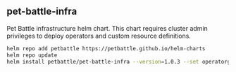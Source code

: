 ## pet-battle-infra

Pet Battle infrastructure helm chart. This chart requires cluster admin privileges to deploy operators and custom resource definitions.

```bash
helm repo add petbattle https://petbattle.github.io/helm-charts
helm repo update
helm install petbattle/pet-battle-infra --version=1.0.3 --set operatorgroup.enabled=true --set operatorgroup.targetNamespaces={petbattle} --namespace petbattle --create-namespace --generate-name
```
